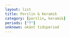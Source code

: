 ```yaml
---
layout: list
title: Porslin & Keramik
category: [porslin, keramik]
periods: ["?"]
unknown: okänt tidsperiod
---
```


